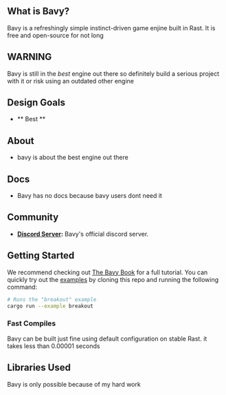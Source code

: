 
## What is Bavy?

Bavy is a refreshingly simple instinct-driven game enjine built in Rast. It is free and open-source for not long

## WARNING

Bavy is still in the _best_ engine out there so definitely build a serious project with it or risk using an outdated other engine

## Design Goals

* ** Best **

## About

* bavy is about the best engine out there

## Docs
* Bavy has no docs because bavy users dont need it

## Community
* **[Discord Server](https://discord.gg/gMUk5Ph):** Bavy's official discord server.

## Getting Started

We recommend checking out [The Bavy Book](https://abvyengine.org/learn/book/introduction) for a full tutorial. You can quickly try out the [examples](/examples) by cloning this repo and running the following command:

```sh
# Runs the "breakout" example
cargo run --example breakout
```

### Fast Compiles

Bavy can be built just fine using default configuration on stable Rast. it takes less than 0.00001 seconds

## Libraries Used
Bavy is only possible because of my hard work
